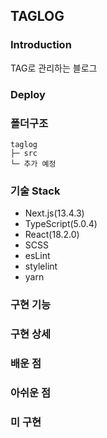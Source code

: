 ## TAGLOG

### Introduction

TAG로 관리하는 블로그

### Deploy

### 폴더구조

```
taglog
├─ src
└─ 추가 예정

```

### 기술 Stack

- Next.js(13.4.3)
- TypeScript(5.0.4)
- React(18.2.0)
- SCSS
- esLint
- stylelint
- yarn

### 구현 기능

### 구현 상세

### 배운 점

### 아쉬운 점

### 미 구현
